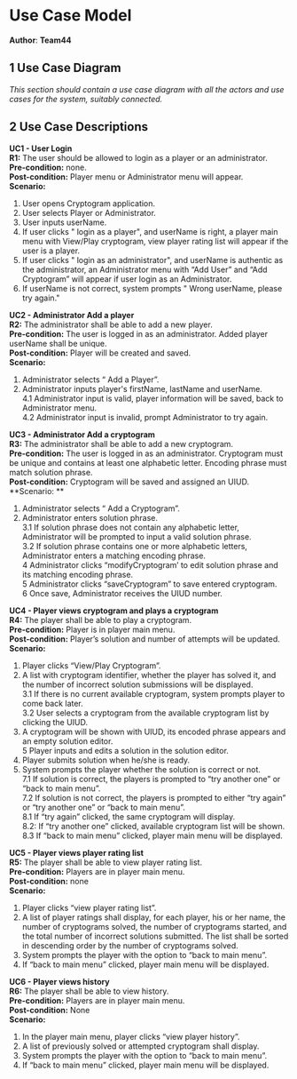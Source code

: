 # Use Case Model

**Author**: **Team44**

## 1 Use Case Diagram

*This section should contain a use case diagram with all the actors and use cases for the system, suitably connected.*

## 2 Use Case Descriptions

**UC1 - User Login**<br />
**R1:**  The user should be allowed to login as a player or an administrator.<br />
**Pre-condition:** none.<br />
**Post-condition:** Player menu or Administrator menu will appear.<br />
**Scenario:**<br />
1. User opens Cryptogram application.<br />
2. User selects Player or Administrator.<br />
3. User inputs userName.<br />
4. If user clicks " login as a player", and userName is right,  a player main menu with View/Play cryptogram, view player rating list will appear if the user is a player.<br />
5. If user clicks " login as an administrator", and userName is authentic as the administrator, an Administrator menu with “Add User” and “Add Cryptogram” will appear if user login as an Administrator.<br />
6. If userName is not correct, system prompts " Wrong userName, please try again."<br />

**UC2 - Administrator Add a player**<br />
**R2:** The administrator shall be able to add a new player.<br />
**Pre-condition:** The user is logged in as an administrator. Added player userName shall be unique. <br />
**Post-condition:** Player will be created and saved.<br />
**Scenario:**<br />
1. Administrator selects “ Add a Player”.<br />
2. Administrator inputs player's firstName, lastName and userName.<br />
4.1  Administrator input is valid, player information will be saved, back to Administrator menu.<br />
4.2 Administrator input is invalid, prompt Administrator to try again. <br />

**UC3 - Administrator Add a cryptogram**<br />
**R3:** The administrator shall be able to add a new cryptogram.<br />
**Pre-condition:** The user is logged in as an administrator. Cryptogram must be unique and contains at least one alphabetic letter. Encoding phrase must match solution phrase. <br />
**Post-condition:** Cryptogram will be saved and assigned an UIUD.<br />
**Scenario: **<br />
1. Administrator selects “ Add a Cryptogram”.<br />
2. Administrator enters solution phrase.<br />
3.1 If solution phrase does not contain any alphabetic letter, Administrator will be prompted to input a valid solution phrase.<br />
3.2 If solution phrase contains one or more alphabetic letters, Administrator enters a matching encoding phrase.<br />
4 Administrator clicks “modifyCryptogram’ to edit solution phrase and its matching encoding phrase.<br />
5 Administrator clicks “saveCryptogram” to save entered cryptogram. <br />
6 Once save, Administrator receives the UIUD number.<br />

**UC4 - Player views cryptogram and plays a cryptogram**<br />
**R4:** The player shall be able to play a cryptogram.<br />
**Pre-condition:** Player is in player main menu. <br />
**Post-condition:** Player’s solution and number of attempts will be updated.<br />
**Scenario:** <br />
1. Player clicks “View/Play Cryptogram”.<br />
2. A list with cryptogram identifier, whether the player has solved it, and the number of incorrect solution submissions will be displayed.<br />
3.1 If there is no current available cryptogram, system prompts player to come back later.<br />
3.2 User selects a cryptogram from the available cryptogram list by clicking the UIUD.<br />
4. A cryptogram will be shown with UIUD, its encoded phrase appears and an empty solution editor. <br />
5 Player inputs and edits a solution in the solution editor.<br />
6. Player submits solution when he/she is ready.<br />
7. System prompts the player whether the solution is correct or not.<br />
7.1 If solution is correct, the players is prompted to “try another one” or “back to main menu”.<br /> 
7.2 If solution is not correct, the players is prompted to either “try again” or “try another one” or “back to main menu”.<br />
8.1 If “try again” clicked, the same cryptogram will display.<br />
8.2: If “try another one” clicked, available cryptogram list will be shown.<br />
8.3 If “back to main menu” clicked, player main menu will be displayed.<br />

**UC5 - Player views player rating list**<br />
**R5:** The player shall be able to view player rating list.<br />
**Pre-condition:** Players are in player main menu. <br />
**Post-condition:** none<br />
**Scenario:** <br />
1. Player clicks “view player rating list”.<br />
2. A list of player ratings shall display, for each player, his or her name, the number of cryptograms solved, the number of cryptograms started, and the total number of incorrect solutions submitted. The list shall be sorted in descending order by the number of cryptograms solved.<br />
3. System prompts the player with the option to “back to main menu”.<br />
4. If “back to main menu” clicked, player main menu will be displayed.<br />

**UC6 - Player views history**<br />
**R6:** The player shall be able to view history.<br />
**Pre-condition:** Players are in player main menu. <br />
**Post-condition:** None<br />
**Scenario:** <br />
1. In the player main menu, player clicks “view player history”.<br />
2. A list of previously solved or attempted cryptogram shall display.<br />
3. System prompts the player with the option to “back to main menu”.<br />
4. If “back to main menu” clicked, player main menu will be displayed.<br />

